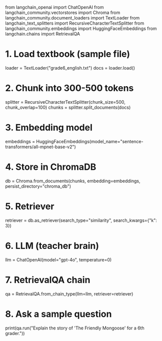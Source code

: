 from langchain_openai import ChatOpenAI
from langchain_community.vectorstores import Chroma
from langchain_community.document_loaders import TextLoader
from langchain_text_splitters import RecursiveCharacterTextSplitter
from langchain_community.embeddings import HuggingFaceEmbeddings
from langchain.chains import RetrievalQA

# 1. Load textbook (sample file)
loader = TextLoader("grade6_english.txt")
docs = loader.load()

# 2. Chunk into 300-500 tokens
splitter = RecursiveCharacterTextSplitter(chunk_size=500, chunk_overlap=100)
chunks = splitter.split_documents(docs)

# 3. Embedding model
embeddings = HuggingFaceEmbeddings(model_name="sentence-transformers/all-mpnet-base-v2")

# 4. Store in ChromaDB
db = Chroma.from_documents(chunks, embedding=embeddings, persist_directory="chroma_db")

# 5. Retriever
retriever = db.as_retriever(search_type="similarity", search_kwargs={"k": 3})

# 6. LLM (teacher brain)
llm = ChatOpenAI(model="gpt-4o", temperature=0)

# 7. RetrievalQA chain
qa = RetrievalQA.from_chain_type(llm=llm, retriever=retriever)

# 8. Ask a sample question
print(qa.run("Explain the story of 'The Friendly Mongoose' for a 6th grader."))
